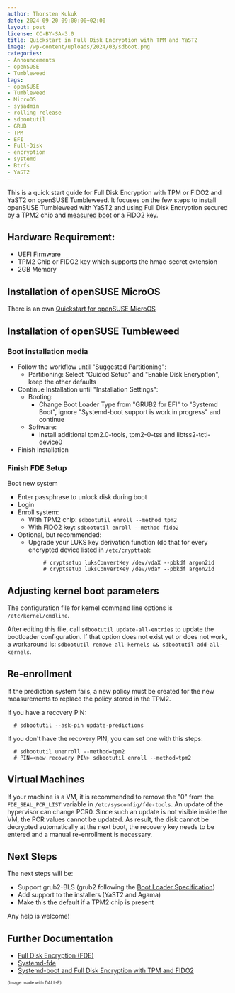 ```yaml
---
author: Thorsten Kukuk
date: 2024-09-20 09:00:00+02:00
layout: post
license: CC-BY-SA-3.0
title: Quickstart in Full Disk Encryption with TPM and YaST2
image: /wp-content/uploads/2024/03/sdboot.png
categories:
- Announcements
- openSUSE
- Tumbleweed
tags:
- openSUSE
- Tumbleweed
- MicroOS
- sysadmin
- rolling release
- sdbootutil
- GRUB
- TPM
- EFI
- Full-Disk
- encryption
- systemd
- Btrfs
- YaST2
---
```

This is a quick start guide for Full Disk Encryption with TPM or FIDO2 and
YaST2 on openSUSE Tumbleweed. It focuses on the few steps to
install openSUSE Tumbleweed with YaST2 and using Full Disk Encryption
secured by a TPM2 chip and [measured boot](https://en.opensuse.org/Portal:MicroOS/RemoteAttestation#Measured_boot)
or a FIDO2 key.

## Hardware Requirement:
- UEFI Firmware
- TPM2 Chip or FIDO2 key which supports the hmac-secret extension
- 2GB Memory

## Installation of openSUSE MicroOS

There is an own [Quickstart for openSUSE MicroOS](https://microos.opensuse.org/blog/2024-09-03-quickstart-fde-yast2/)

## Installation of openSUSE Tumbleweed

### Boot installation media

* Follow the workflow until "Suggested Partitioning":
  * Partitioning: Select "Guided Setup" and "Enable Disk Encryption", keep the other defaults
* Continue Installation until "Installation Settings":
  * Booting:
    * Change Boot Loader Type from "GRUB2 for EFI" to "Systemd Boot", ignore "Systemd-boot support is work in progress" and continue
  * Software:
    * Install additional tpm2.0-tools, tpm2-0-tss and libtss2-tcti-device0
* Finish Installation

### Finish FDE Setup

Boot new system
* Enter passphrase to unlock disk during boot
* Login
* Enroll system:
  * With TPM2 chip: `sdbootutil enroll --method tpm2`
  * With FIDO2 key: `sdbootutil enroll --method fido2`
* Optional, but recommended:
  * Upgrade your LUKS key derivation function (do that for every encrypted device listed in `/etc/crypttab`):
  ```
          # cryptsetup luksConvertKey /dev/vdaX --pbkdf argon2id
          # cryptsetup luksConvertKey /dev/vdaY --pbkdf argon2id
  ```

## Adjusting kernel boot parameters

The configuration file for kernel command line options is `/etc/kernel/cmdline`.

After editing this file, call `sdbootutil update-all-entries` to update the
bootloader configuration. If that option does not exist yet or does not work,
a workaround is: `sdbootutil remove-all-kernels && sdbootutil add-all-kernels`.

## Re-enrollment
If the prediction system fails, a new policy must be created for the new measurements to replace the policy stored in the TPM2.

If you have a recovery PIN:
```
  # sdbootutil --ask-pin update-predictions
```

If you don't have the recovery PIN, you can set one with this steps:
```
  # sdbootutil unenroll --method=tpm2
  # PIN=<new recovery PIN> sdbootutil enroll --method=tpm2
```

## Virtual Machines

If your machine is a VM, it is recommended to remove the "0" from the `FDE_SEAL_PCR_LIST` variable in `/etc/sysconfig/fde-tools`. An update of the hypervisor can change PCR0. Since such an update is not visible inside the VM, the PCR values cannot be updated. As result, the disk cannot be decrypted automatically at the next boot, the recovery key needs to be entered and a manual re-enrollment is necessary.

## Next Steps

The next steps will be:

* Support grub2-BLS (grub2 following the [Boot Loader Specification](https://uapi-group.org/specifications/specs/boot_loader_specification/))
* Add support to the installers (YaST2 and Agama)
* Make this the default if a TPM2 chip is present

Any help is welcome!

## Further Documentation

* [Full Disk Encryption (FDE)](https://en.opensuse.org/Portal:MicroOS/FDE)
* [Systemd-fde](https://en.opensuse.org/Systemd-fde)
* [Systemd-boot and Full Disk Encryption with TPM and FIDO2](https://microos.opensuse.org/blog/2023-12-20-sdboot-fde/)

<sub><sup>(Image made with DALL-E)</sup></sub>
